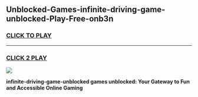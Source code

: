 
## Unblocked-Games-infinite-driving-game-unblocked-Play-Free-onb3n
<h3>
<a href="https://premium76.site?title=infinite-driving-game-unblocked&ref=17A">CLICK TO PLAY</a></h3>
<hr>

<h3>
<a href="https://premium76.site?title=infinite-driving-game-unblocked&ref=17A">CLICK 2 PLAY</a>
  
</h3>

<a href="https://premium76.site?title=infinite-driving-game-unblocked&ref=17A"><img src="https://clearcache.store/games.png"></a>


**infinite-driving-game-unblocked games unblocked: Your Gateway to Fun and Accessible Online Gaming**
